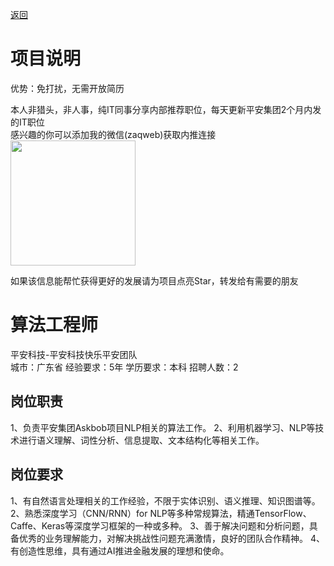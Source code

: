 [返回](../)

# 项目说明

优势：免打扰，无需开放简历

本人非猎头，非人事，纯IT同事分享内部推荐职位，每天更新平安集团2个月内发的IT职位  
感兴趣的你可以添加我的微信(zaqweb)获取内推连接  
<img src="https://github.com/zaqweb/PA-IT-JOBS/blob/master/WechatICode.jpeg"  height="200" width="200">

如果该信息能帮忙获得更好的发展请为项目点亮Star，转发给有需要的朋友

# 算法工程师
平安科技-平安科技快乐平安团队  
城市：广东省 经验要求：5年 学历要求：本科  招聘人数：2

## 岗位职责
1、负责平安集团Askbob项目NLP相关的算法工作。
2、利用机器学习、NLP等技术进行语义理解、词性分析、信息提取、文本结构化等相关工作。

## 岗位要求
1、有自然语言处理相关的工作经验，不限于实体识别、语义推理、知识图谱等。
2、熟悉深度学习（CNN/RNN）for NLP等多种常规算法，精通TensorFlow、Caffe、Keras等深度学习框架的一种或多种。
3、善于解决问题和分析问题，具备优秀的业务理解能力，对解决挑战性问题充满激情，良好的团队合作精神。
4、有创造性思维，具有通过AI推进金融发展的理想和使命。




